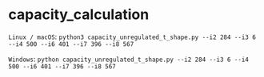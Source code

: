 # capacity_calculation

`Linux / macOS`: `python3 capacity_unregulated_t_shape.py --i2 284 --i3 6 --i4 500 --i6 401 --i7 396 --i8 567`

`Windows`: `python capacity_unregulated_t_shape.py --i2 284 --i3 6 --i4 500 --i6 401 --i7 396 --i8 567`
